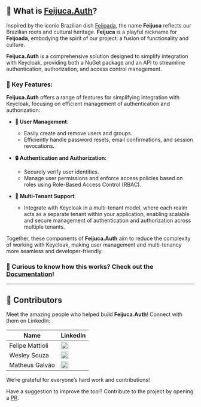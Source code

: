## 🎉 What is [**Feijuca.Auth**](https://github.com/coderaw-io/Feijuca.Auth)?

Inspired by the iconic Brazilian dish [Feijoada](https://theculturetrip.com/south-america/brazil/articles/a-brief-introduction-to-feijoada-brazils-national-dish), the name **Feijuca** reflects our Brazilian roots and cultural heritage. **Feijuca** is a playful nickname for **Feijoada**, embodying the spirit of our project: a fusion of functionality and culture.

**Feijuca.Auth** is a comprehensive solution designed to simplify integration with Keycloak, providing both a NuGet package and an API to streamline authentication, authorization, and access control management.

### 🌟 Key Features:

**Feijuca.Auth** offers a range of features for simplifying integration with Keycloak, focusing on efficient management of authentication and authorization:

- **👥 User Management**: 
  - Easily create and remove users and groups.
  - Efficiently handle password resets, email confirmations, and session revocations.
  
- **🔒 Authentication and Authorization**:
  - Securely verify user identities.
  - Manage user permissions and enforce access policies based on roles using Role-Based Access Control (RBAC).

- **🏢 Multi-Tenant Support**: 
  - Integrate with Keycloak in a multi-tenant model, where each realm acts as a separate tenant within your application, enabling scalable and secure management of authentication and authorization across multiple tenants.

Together, these components of **Feijuca.Auth** aim to reduce the complexity of working with Keycloak, making user management and multi-tenancy more seamless and developer-friendly.

### 🤔 Curious to know how this works? Check out the [Documentation](https://coderaw-io.github.io/Feijuca.Auth/docs/gettingStarted.html)!

---

## 🙌 Contributors

Meet the amazing people who helped build **Feijuca.Auth**! Connect with them on LinkedIn:

| **Name**                 | **LinkedIn**                                                                                   |
|--------------------------|------------------------------------------------------------------------------------------------|
| Felipe Mattioli          | <a href="https://www.linkedin.com/in/felipemattioli/" target="_blank"><img src="https://cdn-icons-png.flaticon.com/512/174/174857.png" width="20"/> </a> |
| Wesley Souza             | <a href="https://www.linkedin.com/in/weslleyms/" target="_blank"><img src="https://cdn-icons-png.flaticon.com/512/174/174857.png" width="20"/> </a>  |
| Matheus Galvão          | <a href="https://www.linkedin.com/in/matheu-sandregalvaodasilva/" target="_blank"><img src="https://cdn-icons-png.flaticon.com/512/174/174857.png" width="20"/> </a> |

We’re grateful for everyone’s hard work and contributions!

Have a suggestion to improve the tool? Contribute to the project by opening a [PR](https://github.com/coderaw-io/Feijuca.Auth/pulls).
